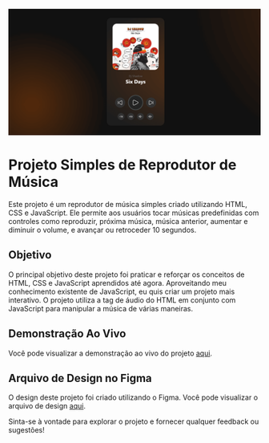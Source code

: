![Banner](./assets/img/banner.png)

# Projeto Simples de Reprodutor de Música

Este projeto é um reprodutor de música simples criado utilizando HTML, CSS e JavaScript. Ele permite aos usuários tocar músicas predefinidas com controles como reproduzir, próxima música, música anterior, aumentar e diminuir o volume, e avançar ou retroceder 10 segundos.

## Objetivo

O principal objetivo deste projeto foi praticar e reforçar os conceitos de HTML, CSS e JavaScript aprendidos até agora. Aproveitando meu conhecimento existente de JavaScript, eu quis criar um projeto mais interativo. O projeto utiliza a tag de áudio do HTML em conjunto com JavaScript para manipular a música de várias maneiras.

## Demonstração Ao Vivo

Você pode visualizar a demonstração ao vivo do projeto [aqui](https://lugom.io/projects/simple-music-player).

## Arquivo de Design no Figma

O design deste projeto foi criado utilizando o Figma. Você pode visualizar o arquivo de design [aqui](https://www.figma.com/file/jJGq8lPlujRnRv1jt73x7Z/simple-music-player?type=design&mode=design&t=0z5yPO0VBXWWJ86f-1).

Sinta-se à vontade para explorar o projeto e fornecer qualquer feedback ou sugestões!
